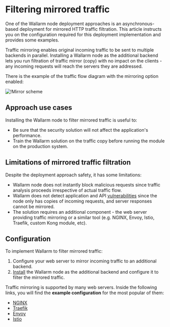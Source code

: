# Filtering mirrored traffic

One of the Wallarm node deployment approaches is an asynchronous-based deployment for mirrored HTTP traffic filtration. This article instructs you on the configuration required for this deployment implementation and provides some examples.

Traffic mirroring enables original incoming traffic to be sent to multiple backends in parallel. Installing a Wallarm node as the additional backend lets you run filtration of traffic mirror (copy) with no impact on the clients - any incoming requests will reach the servers they are addressed.

There is the example of the traffic flow diagram with the mirroring option enabled:

![!Mirror scheme](../../../images/waf-installation/aws/terraform/wallarm-for-mirrored-traffic.png)

## Approach use cases

Installing the Wallarm node to filter mirrored traffic is useful to:

* Be sure that the security solution will not affect the application's performance.
* Train the Wallarm solution on the traffic copy before running the module on the production system.

## Limitations of mirrored traffic filtration

Despite the deployment approach safety, it has some limitations:

* Wallarm node does not instantly block malicious requests since traffic analysis proceeds irrespective of actual traffic flow.
* Wallarm does not detect application and API [vulnerabilities](../../../about-wallarm/detecting-vulnerabilities.md) since the node only has copies of incoming requests, and server responses cannot be mirrored.
* The solution requires an additional component - the web server providing traffic mirroring or a similar tool (e.g. NGINX, Envoy, Istio, Traefik, custom Kong module, etc).

## Configuration

To implement Wallarm to filter mirrored traffic:

1. Configure your web server to mirror incoming traffic to an additional backend.
1. [Install](../../supported-platforms.md) the Wallarm node as the additional backend and configure it to filter the mirrored traffic.

Traffic mirroring is supported by many web servers. Inside the following links, you will find the **example configuration** for the most popular of them:

* [NGINX](nginx-example.md)
* [Traefik](traefik-example.md)
* [Envoy](envoy-example.md)
* [Istio](istio-example.md)
